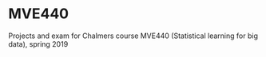 # MVE440
Projects and exam for Chalmers course MVE440 (Statistical learning for big data), spring 2019
